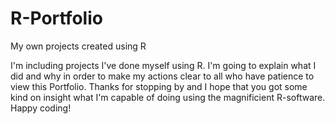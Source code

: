 # R-Portfolio
My own projects created using R

I'm including projects I've done myself using R. I'm going to explain what I did and why in order to make my actions clear to all who have 
patience to view this Portfolio. Thanks for stopping by and I hope that you got some kind on insight what I'm capable of doing using
the magnificient R-software. Happy coding!
